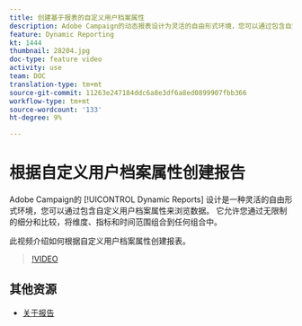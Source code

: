 ```yaml
---
title: 创建基于报表的自定义用户档案属性
description: Adobe Campaign的动态报表设计为灵活的自由形式环境，您可以通过包含自定义用户档案属性来浏览数据。 它允许您通过无限制的细分和比较，将维度、指标和时间范围组合到任何组合中。 此视频介绍如何根据自定义用户档案属性创建报表。
feature: Dynamic Reporting
kt: 1444
thumbnail: 28204.jpg
doc-type: feature video
activity: use
team: DOC
translation-type: tm+mt
source-git-commit: 11263e247184ddc6a8e3df6a8ed0899907fbb366
workflow-type: tm+mt
source-wordcount: '133'
ht-degree: 9%

---
```



# 根据自定义用户档案属性创建报告

Adobe Campaign的 [!UICONTROL Dynamic Reports] 设计是一种灵活的自由形式环境，您可以通过包含自定义用户档案属性来浏览数据。 它允许您通过无限制的细分和比较，将维度、指标和时间范围组合到任何组合中。

此视频介绍如何根据自定义用户档案属性创建报表。

>[!VIDEO](https://video.tv.adobe.com/v/28204?quality=12)

## 其他资源

* [关于报告](https://docs.adobe.com/content/help/en/campaign-standard/using/reporting/about-reporting/about-dynamic-reports.html)
